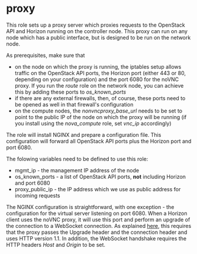 proxy
=======

This role sets up a proxy server which proxies requests to the OpenStack API and Horizon running on the controller node. This proxy can run on any node which has a public interface, but is designed to be run on the network node. 

As prerequisites, make sure that

* on the node on which the proxy is running, the iptables setup allows traffic on the OpenStack API ports, the Horizon port (either 443 or 80, depending on your configuration) and the port 6080 for the noVNC proxy. If you run the *route* role on the network node, you can achieve this by adding these ports to *os_known_ports*
* if there are any external firewalls, then, of course, these ports need to be opened as well in that firewall's configuration
* on the compute nodes, the *nonvncproxy_base_url* needs to be set to point to the public IP of the node on which the proxy will be running (if you install using the *nova_compute* role, set *vnc_ip* accordingly)

The role will install NGINX and prepare a configuration file. This configuration will forward all OpenStack API ports plus the Horizon port and port 6080. 


The folowing variables need to be defined to use this role:

* mgmt_ip - the management IP address of the node
* os_known_ports - a list of OpenStack API ports, **not** including Horizon and port 6080
* proxy_public_ip - the IP address which we use as public address for incoming requests


The NGINX configuration is straightforward, with one exception - the configuration for the virtual server listening on port 6080. When a Horizon client uses the noVNC proxy, it will use this port and perform an upgrade of the connection to a WebSocket connection. As explained [here](http://nginx.org/en/docs/http/websocket.html), this requires that the proxy passes the Upgrade header and the connection header and uses HTTP version 1.1. In addition, the WebSocket handshake requires the HTTP headers *Host* and *Origin* to be set. 


